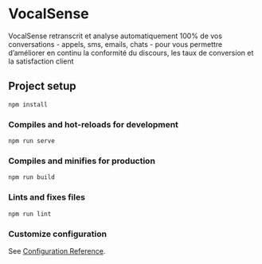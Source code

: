 # VocalSense
VocalSense retranscrit et analyse automatiquement 100% de vos conversations - appels, sms, emails, chats - pour vous permettre d’améliorer en continu la conformité du discours, les taux de conversion et la satisfaction client



## Project setup
```
npm install
```

### Compiles and hot-reloads for development
```
npm run serve
```

### Compiles and minifies for production
```
npm run build
```

### Lints and fixes files
```
npm run lint
```

### Customize configuration
See [Configuration Reference](https://cli.vuejs.org/config/).
